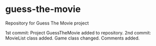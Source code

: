 # guess-the-movie
Repository for Guess The Movie project

1st commit: Project GuessTheMovie added to repository.
2nd commit: MovieList class added. Game class changed. Comments added.
